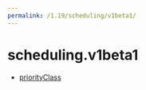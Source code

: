 ```yaml
---
permalink: /1.19/scheduling/v1beta1/
---
```


# scheduling.v1beta1



* [priorityClass](priorityClass.md)